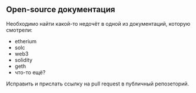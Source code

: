 ## Open-source документация

Необходимо найти какой-то недочёт в одной из документаций, которую смотрели:
- etherium
- solc
- web3
- solidity
- geth
- что-то ещё?

Исправить и прислать ссылку на pull request в публичный репозеторий.